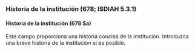 ### Historia de la institución (678; ISDIAH 5.3.1)

#### Historia de la institución (678 $a)
Este campo proporciona una historia concisa de la institución. Introduzca una breve historia de la institución si es posible.
